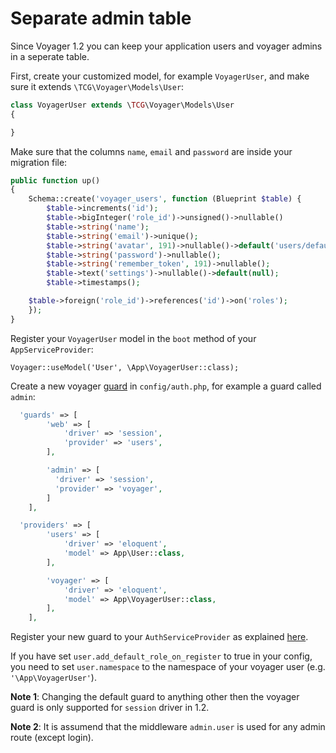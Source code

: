 # Separate admin table

Since Voyager 1.2 you can keep your application users and voyager admins in a seperate table.

First, create your customized model, for example `VoyagerUser`, and make sure it extends `\TCG\Voyager\Models\User`:

```php
class VoyagerUser extends \TCG\Voyager\Models\User
{

}
```

Make sure that the columns `name`, `email` and `password` are inside your migration file:

```php
public function up()
{
    Schema::create('voyager_users', function (Blueprint $table) {
        $table->increments('id');
        $table->bigInteger('role_id')->unsigned()->nullable()
        $table->string('name');
        $table->string('email')->unique();
        $table->string('avatar', 191)->nullable()->default('users/default.png');
        $table->string('password')->nullable();
        $table->string('remember_token', 191)->nullable();
        $table->text('settings')->nullable()->default(null);
        $table->timestamps();

	$table->foreign('role_id')->references('id')->on('roles');
    });
}
```

Register your `VoyagerUser` model in the `boot` method of your `AppServiceProvider`:

    Voyager::useModel('User', \App\VoyagerUser::class);

Create a new voyager [guard](https://laravel.com/docs/5.8/authentication#adding-custom-guards) in `config/auth.php`, for example a guard called `admin`:

```php
  'guards' => [
        'web' => [
            'driver' => 'session',
            'provider' => 'users',
        ],

        'admin' => [
          'driver' => 'session',
          'provider' => 'voyager',
        ]
    ],

  'providers' => [
        'users' => [
            'driver' => 'eloquent',
            'model' => App\User::class,
        ],

        'voyager' => [
            'driver' => 'eloquent',
            'model' => App\VoyagerUser::class,
        ],
    ],
```

Register your new guard to your `AuthServiceProvider` as explained [here](https://voyager-docs.devdojo.com/customization/custom-guard).

If you have set `user.add_default_role_on_register` to true in your config, you need to set `user.namespace` to the namespace of your voyager user (e.g. `'\App\VoyagerUser'`).

**Note 1**: Changing the default guard to anything other then the voyager guard is only supported for `session` driver in 1.2.

**Note 2**: It is assumend that the middleware `admin.user` is used for any admin route (except login).

